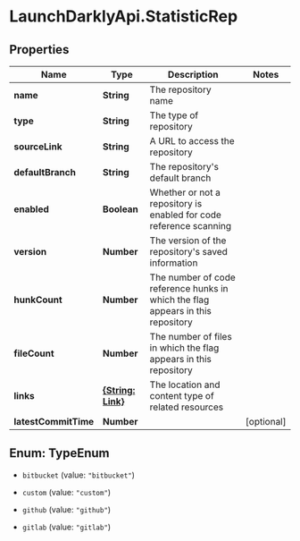 # LaunchDarklyApi.StatisticRep

## Properties

Name | Type | Description | Notes
------------ | ------------- | ------------- | -------------
**name** | **String** | The repository name | 
**type** | **String** | The type of repository | 
**sourceLink** | **String** | A URL to access the repository | 
**defaultBranch** | **String** | The repository&#39;s default branch | 
**enabled** | **Boolean** | Whether or not a repository is enabled for code reference scanning | 
**version** | **Number** | The version of the repository&#39;s saved information | 
**hunkCount** | **Number** | The number of code reference hunks in which the flag appears in this repository | 
**fileCount** | **Number** | The number of files in which the flag appears in this repository | 
**links** | [**{String: Link}**](Link.md) | The location and content type of related resources | 
**latestCommitTime** | **Number** |  | [optional] 



## Enum: TypeEnum


* `bitbucket` (value: `"bitbucket"`)

* `custom` (value: `"custom"`)

* `github` (value: `"github"`)

* `gitlab` (value: `"gitlab"`)





